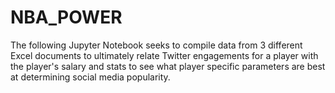 # NBA_POWER
The following Jupyter Notebook seeks to compile data from 3 different Excel documents to ultimately relate Twitter engagements for a player with the player's salary and stats to see what player specific parameters are best at determining social media popularity.

